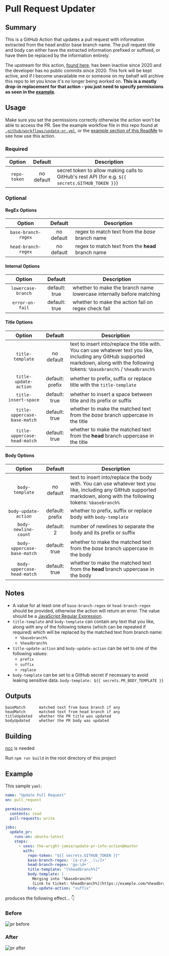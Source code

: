 # Pull Request Updater

## Summary

This is a GitHub Action that updates a pull request with information extracted from the head and/or base branch name. The pull request title and body can either have the extracted information prefixed or suffixed, or have them be replaced by the information entirely.

The upstream for this action, [found here](https://github.com/tzkhan/pr-update-action), has been inactive since 2020 and the developer has no public commits since 2020. This fork will be kept active, and if I become unavailable me or someone on my behalf will archive this repo to let you know it's no longer being worked on. **This is a mostly drop-in replacement for that action - you just need to specify permissions as seen in the [example](#example)**.

## Usage

Make sure you set the permissions correctly otherwise the action won't be able to access the PR. See the example workflow file in this repo found at [`.github/workflows/update-pr.yml`](.github/workflows/update-pr.yml), or the [example section of this ReadMe](#example) to see how use this action.

### Required

| Option | Default | Description | 
| :-: | :-: | -- |
|`repo-token`|                  no default|       secret token to allow making calls to GitHub's rest API (for e.g. `${{ secrets.GITHUB_TOKEN }}`)|


### Optional


#### RegEx Options
| Option | Default | Description | 
| :-: | :-: | -- |
|`base-branch-regex`   |        no default    |   regex to match text from the _base_ branch name|
|`head-branch-regex`   |        no default    |   regex to match text from the **head** branch name|

#### Internal Options
| Option | Default | Description | 
| :-: | :-: | -- |
|`lowercase-branch`    |        default: true  |  whether to make the branch name lowercase internally before matching|
|`error-on-fail`    |        default: true  |  whether to make the action fail on regex check fail |

#### Title Options
| Option | Default | Description | 
| :-: | :-: | -- |
|`title-template`        |      no default  |     text to insert into/replace the title with. You can use whatever text you like, including any GitHub supported markdown, along with the following tokens: `%basebranch%` / `%headbranch%`|
|`title-update-action`    |     default: prefix | whether to prefix, suffix or replace title with the `title-template`|
|`title-insert-space`    |      default: true  |  whether to insert a space between title and its prefix or suffix|
|`title-uppercase-base-match` | default: true  |  whether to make the matched text from the _base_ branch uppercase in the title|
|`title-uppercase-head-match` | default: true |   whether to make the matched text from the **head** branch uppercase in the title|

#### Body Options
| Option | Default | Description | 
| :-: | :-: | -- |
|`body-template` |              no default    |   text to insert into/replace the body with. You can use whatever text you like, including any GitHub supported markdown, along with the following tokens: `%basebranch%` | `%headbranch%`|
|`body-update-action`   |       default: prefix | whether to prefix, suffix or replace body with `body-template`|
|`body-newline-count`   |       default: 2      | number of newlines to separate the body and its prefix or suffix|
|`body-uppercase-base-match` |  default: true  |  whether to make the matched text from the _base_ branch uppercase in the body
|`body-uppercase-head-match`  | default: true  |  whether to make the matched text from the **head** branch uppercase in the body|

## Notes

- A value for at least one of `base-branch-regex` or `head-branch-regex` should be provided, otherwise the action will return an error. The value should be a [JavaScript Regular Expression](https://developer.mozilla.org/en-US/docs/Web/JavaScript/Guide/Regular_Expressions).
- `title-template` and `body-template` can contain any text that you like, along with any of the following tokens (which can be repeated if required) which will be replaced by the matched text from branch name:
  - `%basebranch%`
  - `%headbranch%`
- `title-update-action` and `body-update-action` can be set to one of the following values:
  - `prefix`
  - `suffix`
  - `replace`
- `body-template` can be set to a GitHub secret if necessary to avoid leaking sensitive data. `body-template: ${{ secrets.PR_BODY_TEMPLATE }}`

## Outputs

```text
baseMatch      matched text from base branch if any
headMatch      matched text from head branch if any
titleUpdated   whether the PR title was updated
bodyUpdated    whether the PR body was updated
```

## Building

[ncc](https://github.com/vercel/ncc#installation) is needed

Run `npm run build` in the root directory of this project

## Example

This sample `yaml`:

```yaml
name: "Update Pull Request"
on: pull_request

permissions:
  contents: read
  pull-requests: write

jobs:
  update_pr:
    runs-on: ubuntu-latest
    steps:
      - uses: the-wright-jamie/update-pr-info-action@master
        with:
          repo-token: "${{ secrets.GITHUB_TOKEN }}"
          base-branch-regex: '[a-z\d-_.\\/]+'
          head-branch-regex: 'go-\d+'
          title-template: "[%headbranch%]"
          body-template: |
            Merging into '%basebranch%'
            [Link to ticket: %headbranch%](https://example.com/%headbranch%)
          body-update-action: "suffix"
```

produces the following effect... :point_down:

### Before

![pr before](img/pr-before.png)

### After

![pr after](img/pr-after.png)
